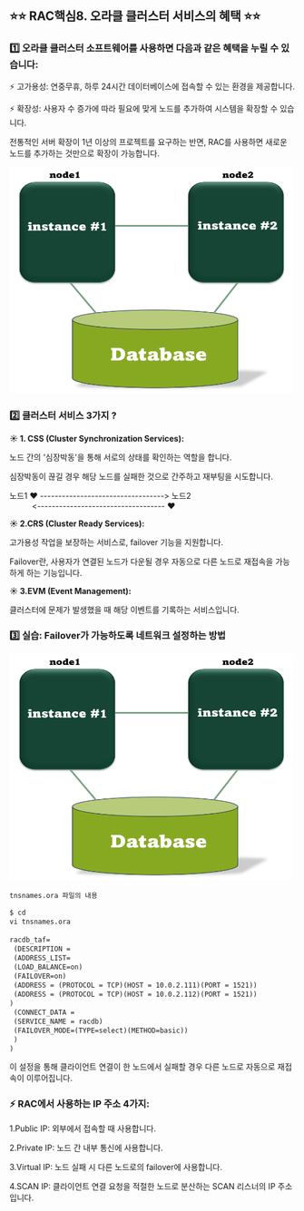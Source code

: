 ## ⭐⭐ RAC핵심8. 오라클 클러스터 서비스의 혜택 ⭐⭐


### 1️⃣ 오라클 클러스터 소프트웨어를 사용하면 다음과 같은 혜택을 누릴 수 있습니다:

⚡ 고가용성: 연중무휴, 하루 24시간 데이터베이스에 접속할 수 있는 환경을 제공합니다.

⚡ 확장성: 사용자 수 증가에 따라 필요에 맞게 노드를 추가하여 시스템을 확장할 수 있습니다.

전통적인 서버 확장이 1년 이상의 프로젝트를 요구하는 반면, RAC를 사용하면 새로운 노드를 추가하는 것만으로 확장이 가능합니다.

<img src="https://github.com/oracleyu01/rac_class/blob/main/rac%EA%B7%B8%EB%A6%BC.png" width="500" height="400">

### 2️⃣  클러스터 서비스 3가지 ?

**☀️ 1. CSS (Cluster Synchronization Services):**

노드 간의 '심장박동'을 통해 서로의 상태를 확인하는 역할을 합니다. 

심장박동이 끊길 경우 해당 노드를 실패한 것으로 간주하고 재부팅을 시도합니다.


노드1  ♥ ---------------------------------->  노드2  
   &nbsp;  &nbsp;  &nbsp;   &nbsp;  &nbsp;      <----------------------------------- ♥

**☀️ 2.CRS (Cluster Ready Services):**

고가용성 작업을 보장하는 서비스로, failover 기능을 지원합니다.

Failover란, 사용자가 연결된 노드가 다운될 경우 자동으로 다른 노드로 재접속을 가능하게 하는 기능입니다.

**☀️ 3.EVM (Event Management):**

클러스터에 문제가 발생했을 때 해당 이벤트를 기록하는 서비스입니다.


### 3️⃣ 실습: Failover가 가능하도록 네트워크 설정하는 방법

<img src="https://github.com/oracleyu01/rac_class/blob/main/rac%EA%B7%B8%EB%A6%BC.png" width="500" height="400">

`tnsnames.ora 파일의 내용`

```
$ cd 
vi tnsnames.ora

racdb_taf=
 (DESCRIPTION =
 (ADDRESS_LIST=
 (LOAD_BALANCE=on)
 (FAILOVER=on)
 (ADDRESS = (PROTOCOL = TCP)(HOST = 10.0.2.111)(PORT = 1521))
 (ADDRESS = (PROTOCOL = TCP)(HOST = 10.0.2.112)(PORT = 1521))
)
 (CONNECT_DATA =
 (SERVICE_NAME = racdb)
 (FAILOVER_MODE=(TYPE=select)(METHOD=basic))
 )
)
```


이 설정을 통해 클라이언트 연결이 한 노드에서 실패할 경우 다른 노드로 자동으로 재접속이 이루어집니다.

### ⚡ RAC에서 사용하는 IP 주소 4가지:

1.Public IP: 외부에서 접속할 때 사용합니다.

2.Private IP: 노드 간 내부 통신에 사용합니다.

3.Virtual IP: 노드 실패 시 다른 노드로의 failover에 사용합니다.

4.SCAN IP: 클라이언트 연결 요청을 적절한 노드로 분산하는 SCAN 리스너의 IP 주소입니다.





